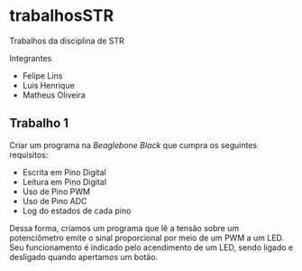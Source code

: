 # trabalhosSTR
Trabalhos da disciplina de STR

Integrantes
- Felipe Lins
- Luis Henrique
- Matheus Oliveira

## Trabalho 1

Criar um programa na *Beaglebone Black* que cumpra os seguintes requisitos:

- Escrita em Pino Digital
- Leitura em Pino Digital
- Uso de Pino PWM
- Uso de Pino ADC
- Log do estados de cada pino

Dessa forma, criamos um programa que lê a tensão sobre um potenciômetro emite o sinal proporcional por meio de um PWM a um LED. Seu funcionamento é indicado pelo acendimento de um LED, sendo ligado e desligado quando apertamos um botão.

